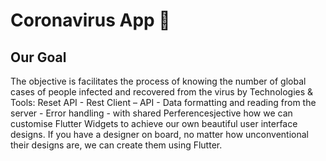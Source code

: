 # Coronavirus App 🦠

## Our Goal

The objective is facilitates the process of knowing the number of global cases of people infected and recovered from the virus by Technologies & Tools: Reset API - Rest Client – API - Data formatting and reading from the server - Error handling - with shared Perferencesjective how we can customise Flutter Widgets to achieve our own beautiful user interface designs. If you have a designer on board, no matter how unconventional their designs are, we can create them using Flutter.
